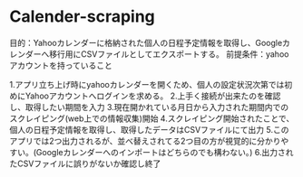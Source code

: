 # Calender-scraping

目的：Yahooカレンダーに格納された個人の日程予定情報を取得し、Googleカレンダーへ移行用にCSVファイルとしてエクスポートする。
前提条件：yahooアカウントを持っていること

1.アプリ立ち上げ時にyahooカレンダーを開くため、個人の設定状況次第では初めにYahooアカウントへログインを求める。
2.上手く接続が出来たのを確認し、取得したい期間を入力
3.現在開かれている月日から入力された期間内でのスクレイピング(web上での情報収集)開始
4.スクレイピング開始されたことで、個人の日程予定情報を取得し、取得したデータはCSVファイルにて出力
5.このアプリでは2つ出力されるが、並べ替えされてる2つ目の方が視覚的に分かりやすい。(Googleカレンダーへのインポートはどちらのでも構わない。)
6.出力されたCSVファイルに誤りがないか確認し終了


